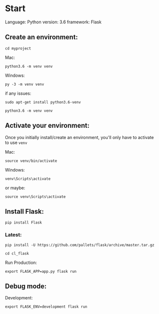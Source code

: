 # Start

Language: Python 
version: 3.6
framework: Flask

## Create an environment:
```
cd myproject
```
Mac:
```
python3.6 -m venv venv
```
Windows:
```
py -3 -m venv venv
```
if any issues:
```
sudo apt-get install python3.6-venv

python3.6 -m venv venv
```

## Activate your environment:
Once you initially install/create an environment,
you'll only have to activate to use `venv`

Mac:
```
source venv/bin/activate
```

Windows:
```
venv\Scripts\activate
```
or maybe:
```
source venv\Scripts\activate
```

## Install Flask:
```
pip install Flask
```
### Latest:
```
pip install -U https://github.com/pallets/flask/archive/master.tar.gz
```

```
cd cl_flask
```
Run Production:
```
export FLASK_APP=app.py flask run
```

## Debug mode:
Development:
```
export FLASK_ENV=development flask run
```